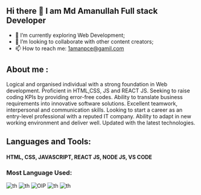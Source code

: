 ## Hi there 👋 I am Md Amanullah Full stack Developer


- 🌱 I’m currently exploring Web Development;
- 👯 I’m looking to collaborate with other content creators;
- 📫 How to reach me: 1amanpce@gamil.com


## About me :

 Logical and organised individual with a strong foundation in Web development. Proficient in HTML,CSS, JS and REACT JS. Seeking to raise coding KPIs by providing error-free codes. Ability to translate business requirements into innovative software solutions. Excellent teamwork, interpersonal and communication skills. Looking to start a career as an entry-level professional with a reputed IT company. Ability to adapt in new working environment and deliver well. Updated with the latest technologies.


## Languages and Tools:
#### HTML, CSS,  JAVASCRIPT,  REACT JS,  NODE JS, VS CODE


### Most Language Used:

![th](https://user-images.githubusercontent.com/73229829/159380776-a9d74a98-482d-431e-904c-1b8ded9c5741.jpg)
![th](https://user-images.githubusercontent.com/73229829/159381127-a51b3640-9a39-44b6-9dd4-a82404122263.jpg)
![OIP](https://user-images.githubusercontent.com/73229829/159381298-d976910b-a1a3-4c82-9078-eb1fab04c300.jpg)
![th](https://user-images.githubusercontent.com/73229829/159381161-dae85a97-bc61-43c1-a35f-63be2df316ad.jpg)
![th](https://user-images.githubusercontent.com/73229829/159381180-793df6d2-6eda-4b7b-9f0c-0d634cbc92ae.jpg)
